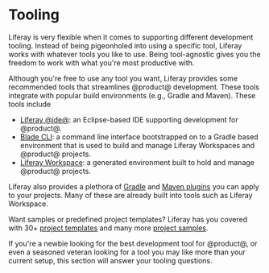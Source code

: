 # Tooling [](id=tooling)

Liferay is very flexible when it comes to supporting different development
tooling. Instead of being pigeonholed into using a specific tool, Liferay works
with whatever tools you like to use. Being tool-agnostic gives you the freedom
to work with what you're most productive with.

Although you're free to use any tool you want, Liferay provides some recommended
tools that streamlines @product@ development. These tools integrate with popular
build environments (e.g., Gradle and Maven). These tools include

- [Liferay @ide@](/develop/tutorials/-/knowledge_base/7-0/liferay-ide): an
  Eclipse-based IDE supporting development for @product@.
- [Blade CLI](/develop/tutorials/-/knowledge_base/7-0/blade-cli): a command line
  interface bootstrapped on to a Gradle based environment that is used to build
  and manage Liferay Workspaces and @product@ projects.
- [Liferay Workspace](/develop/tutorials/-/knowledge_base/7-1/liferay-workspace):
  a generated environment built to hold and manage @product@ projects.

Liferay also provides a plethora of
[Gradle](/develop/reference/-/knowledge_base/7-1/gradle) and
[Maven plugins](/develop/reference/-/knowledge_base/7-1/maven) you can apply to
your projects. Many of these are already built into tools such as Liferay
Workspace.

Want samples or predefined project templates? Liferay has you covered with 30+
[project templates](/develop/reference/-/knowledge_base/7-1/project-templates)
and many more
[project samples](/develop/reference/-/knowledge_base/7-1/liferay-sample-projects).

If you're a newbie looking for the best development tool for @product@, or even
a seasoned veteran looking for a tool you may like more than your current setup,
this section will answer your tooling questions. 
